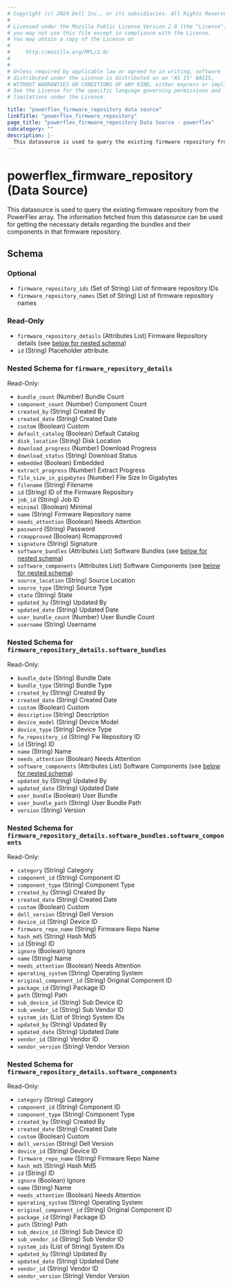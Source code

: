 ```yaml
---
# Copyright (c) 2024 Dell Inc., or its subsidiaries. All Rights Reserved.
# 
# Licensed under the Mozilla Public License Version 2.0 (the "License");
# you may not use this file except in compliance with the License.
# You may obtain a copy of the License at
# 
#     http://mozilla.org/MPL/2.0/
# 
# 
# Unless required by applicable law or agreed to in writing, software
# distributed under the License is distributed on an "AS IS" BASIS,
# WITHOUT WARRANTIES OR CONDITIONS OF ANY KIND, either express or implied.
# See the License for the specific language governing permissions and
# limitations under the License.

title: "powerflex_firmware_repository data source"
linkTitle: "powerflex_firmware_repository"
page_title: "powerflex_firmware_repository Data Source - powerflex"
subcategory: ""
description: |-
  This datasource is used to query the existing firmware repository from the PowerFlex array. The information fetched from this datasource can be used for getting the necessary details regarding the bundles and their components in that firmware repository.
---
```


# powerflex_firmware_repository (Data Source)

This datasource is used to query the existing firmware repository from the PowerFlex array. The information fetched from this datasource can be used for getting the necessary details regarding the bundles and their components in that firmware repository.



<!-- schema generated by tfplugindocs -->
## Schema

### Optional

- `firmware_repository_ids` (Set of String) List of firmware repository IDs
- `firmware_repository_names` (Set of String) List of firmware repository names

### Read-Only

- `firmware_repository_details` (Attributes List) Firmware Repository details (see [below for nested schema](#nestedatt--firmware_repository_details))
- `id` (String) Placeholder attribute.

<a id="nestedatt--firmware_repository_details"></a>
### Nested Schema for `firmware_repository_details`

Read-Only:

- `bundle_count` (Number) Bundle Count
- `component_count` (Number) Component Count
- `created_by` (String) Created By
- `created_date` (String) Created Date
- `custom` (Boolean) Custom
- `default_catalog` (Boolean) Default Catalog
- `disk_location` (String) Disk Location
- `download_progress` (Number) Download Progress
- `download_status` (String) Download Status
- `embedded` (Boolean) Embedded
- `extract_progress` (Number) Extract Progress
- `file_size_in_gigabytes` (Number) File Size In Gigabytes
- `filename` (String) Filename
- `id` (String) ID of the Firmware Repository
- `job_id` (String) Job ID
- `minimal` (Boolean) Minimal
- `name` (String) Firmware Repository name
- `needs_attention` (Boolean) Needs Attention
- `password` (String) Password
- `rcmapproved` (Boolean) Rcmapproved
- `signature` (String) Signature
- `software_bundles` (Attributes List) Software Bundles (see [below for nested schema](#nestedatt--firmware_repository_details--software_bundles))
- `software_components` (Attributes List) Software Components (see [below for nested schema](#nestedatt--firmware_repository_details--software_components))
- `source_location` (String) Source Location
- `source_type` (String) Source Type
- `state` (String) State
- `updated_by` (String) Updated By
- `updated_date` (String) Updated Date
- `user_bundle_count` (Number) User Bundle Count
- `username` (String) Username

<a id="nestedatt--firmware_repository_details--software_bundles"></a>
### Nested Schema for `firmware_repository_details.software_bundles`

Read-Only:

- `bundle_date` (String) Bundle Date
- `bundle_type` (String) Bundle Type
- `created_by` (String) Created By
- `created_date` (String) Created Date
- `custom` (Boolean) Custom
- `description` (String) Description
- `device_model` (String) Device Model
- `device_type` (String) Device Type
- `fw_repository_id` (String) Fw Repository ID
- `id` (String) ID
- `name` (String) Name
- `needs_attention` (Boolean) Needs Attention
- `software_components` (Attributes List) Software Components (see [below for nested schema](#nestedatt--firmware_repository_details--software_bundles--software_components))
- `updated_by` (String) Updated By
- `updated_date` (String) Updated Date
- `user_bundle` (Boolean) User Bundle
- `user_bundle_path` (String) User Bundle Path
- `version` (String) Version

<a id="nestedatt--firmware_repository_details--software_bundles--software_components"></a>
### Nested Schema for `firmware_repository_details.software_bundles.software_components`

Read-Only:

- `category` (String) Category
- `component_id` (String) Component ID
- `component_type` (String) Component Type
- `created_by` (String) Created By
- `created_date` (String) Created Date
- `custom` (Boolean) Custom
- `dell_version` (String) Dell Version
- `device_id` (String) Device ID
- `firmware_repo_name` (String) Firmware Repo Name
- `hash_md5` (String) Hash Md5
- `id` (String) ID
- `ignore` (Boolean) Ignore
- `name` (String) Name
- `needs_attention` (Boolean) Needs Attention
- `operating_system` (String) Operating System
- `original_component_id` (String) Original Component ID
- `package_id` (String) Package ID
- `path` (String) Path
- `sub_device_id` (String) Sub Device ID
- `sub_vendor_id` (String) Sub Vendor ID
- `system_ids` (List of String) System IDs
- `updated_by` (String) Updated By
- `updated_date` (String) Updated Date
- `vendor_id` (String) Vendor ID
- `vendor_version` (String) Vendor Version



<a id="nestedatt--firmware_repository_details--software_components"></a>
### Nested Schema for `firmware_repository_details.software_components`

Read-Only:

- `category` (String) Category
- `component_id` (String) Component ID
- `component_type` (String) Component Type
- `created_by` (String) Created By
- `created_date` (String) Created Date
- `custom` (Boolean) Custom
- `dell_version` (String) Dell Version
- `device_id` (String) Device ID
- `firmware_repo_name` (String) Firmware Repo Name
- `hash_md5` (String) Hash Md5
- `id` (String) ID
- `ignore` (Boolean) Ignore
- `name` (String) Name
- `needs_attention` (Boolean) Needs Attention
- `operating_system` (String) Operating System
- `original_component_id` (String) Original Component ID
- `package_id` (String) Package ID
- `path` (String) Path
- `sub_device_id` (String) Sub Device ID
- `sub_vendor_id` (String) Sub Vendor ID
- `system_ids` (List of String) System IDs
- `updated_by` (String) Updated By
- `updated_date` (String) Updated Date
- `vendor_id` (String) Vendor ID
- `vendor_version` (String) Vendor Version


